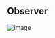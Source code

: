 ## Observer
![image](https://user-images.githubusercontent.com/86848721/229305736-c0620180-386e-4c9b-b92a-a21d8c5e556c.png)

